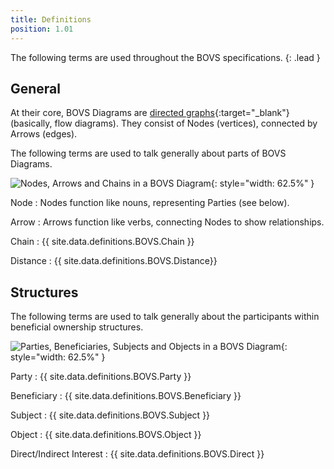 ```yaml
---
title: Definitions
position: 1.01
---
```


The following terms are used throughout the BOVS specifications.
{: .lead }


## General

At their core, BOVS Diagrams are [directed graphs](https://en.wikipedia.org/wiki/Directed_graph){:target="_blank"} (basically, flow diagrams). They consist of Nodes (vertices), connected by Arrows (edges).

The following terms are used to talk generally about parts of BOVS Diagrams.

![Nodes, Arrows and Chains in a BOVS Diagram](/visualisation/diagrams/bovs-core-definitions-general.png){: style="width: 62.5%" }

Node
: Nodes function like nouns, representing Parties (see below).

Arrow
: Arrows function like verbs, connecting Nodes to show relationships.

Chain
: {{ site.data.definitions.BOVS.Chain }}

Distance 
: {{ site.data.definitions.BOVS.Distance}}


## Structures

The following terms are used to talk generally about the participants within beneficial ownership structures.

![Parties, Beneficiaries, Subjects and Objects in a BOVS Diagram](/visualisation/diagrams/bovs-core-definitions-structures.png){: style="width: 62.5%" }

Party
: {{ site.data.definitions.BOVS.Party }}

Beneficiary
: {{ site.data.definitions.BOVS.Beneficiary }}

Subject
: {{ site.data.definitions.BOVS.Subject }}

Object
: {{ site.data.definitions.BOVS.Object }}

Direct/Indirect Interest
: {{ site.data.definitions.BOVS.Direct }}